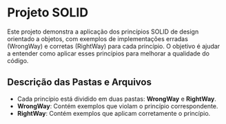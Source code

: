 # Projeto SOLID

Este projeto demonstra a aplicação dos princípios SOLID de design orientado a objetos, com exemplos de implementações erradas (WrongWay) e corretas (RightWay) para cada princípio. O objetivo é ajudar a entender como aplicar esses princípios para melhorar a qualidade do código.

## Descrição das Pastas e Arquivos

- Cada princípio está dividido em duas pastas: **WrongWay** e **RightWay**.
- **WrongWay**: Contém exemplos que violam o princípio correspondente.
- **RightWay**: Contém exemplos que aplicam corretamente o princípio.


